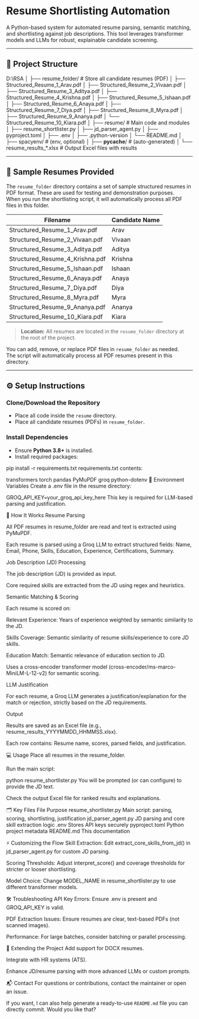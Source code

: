 # Resume Shortlisting Automation

A Python-based system for automated resume parsing, semantic matching, and shortlisting against job descriptions. This tool leverages transformer models and LLMs for robust, explainable candidate screening.

---

## 📁 Project Structure

D:\RSA
│
├── resume_folder/            # Store all candidate resumes (PDF)
│   ├── Structured_Resume_1_Arav.pdf
│   ├── Structured_Resume_2_Vivaan.pdf
│   ├── Structured_Resume_3_Aditya.pdf
│   ├── Structured_Resume_4_Krishna.pdf
│   ├── Structured_Resume_5_Ishaan.pdf
│   ├── Structured_Resume_6_Anaya.pdf
│   ├── Structured_Resume_7_Diya.pdf
│   ├── Structured_Resume_8_Myra.pdf
│   ├── Structured_Resume_9_Ananya.pdf
│   └── Structured_Resume_10_Kiara.pdf
│
├── resume/                   # Main code and modules
│   ├── resume_shortlister.py
│   ├── jd_parser_agent.py
│   ├── pyproject.toml
│   ├── .env
│   ├── .python-version
│   └── README.md
│
├── spacyenv/                 # (env, optional)
│
├── __pycache__/              # (auto-generated)
│
└── resume_results_*.xlsx     # Output Excel files with results

---

## 📝 Sample Resumes Provided

The `resume_folder` directory contains a set of sample structured resumes in PDF format. These are used for testing and demonstration purposes.  
When you run the shortlisting script, it will automatically process all PDF files in this folder.

| Filename                          | Candidate Name |
|----------------------------------|----------------|
| Structured_Resume_1_Arav.pdf      | Arav           |
| Structured_Resume_2_Vivaan.pdf    | Vivaan         |
| Structured_Resume_3_Aditya.pdf    | Aditya         |
| Structured_Resume_4_Krishna.pdf   | Krishna        |
| Structured_Resume_5_Ishaan.pdf    | Ishaan         |
| Structured_Resume_6_Anaya.pdf     | Anaya          |
| Structured_Resume_7_Diya.pdf      | Diya           |
| Structured_Resume_8_Myra.pdf      | Myra           |
| Structured_Resume_9_Ananya.pdf    | Ananya         |
| Structured_Resume_10_Kiara.pdf    | Kiara          |

> **Location:** All resumes are located in the `resume_folder` directory at the root of the project.

You can add, remove, or replace PDF files in `resume_folder` as needed.  
The script will automatically process all PDF resumes present in this directory.

---

## ⚙️ Setup Instructions

### Clone/Download the Repository

- Place all code inside the `resume` directory.
- Place all candidate resumes (PDFs) in `resume_folder`.

### Install Dependencies

- Ensure **Python 3.8+** is installed.
- Install required packages:

pip install -r requirements.txt
requirements.txt contents:


transformers
torch
pandas
PyMuPDF
groq
python-dotenv
🔐 Environment Variables
Create a .env file in the resume directory:


GROQ_API_KEY=your_groq_api_key_here
This key is required for LLM-based parsing and justification.

🚀 How It Works
Resume Parsing

All PDF resumes in resume_folder are read and text is extracted using PyMuPDF.

Each resume is parsed using a Groq LLM to extract structured fields:
Name, Email, Phone, Skills, Education, Experience, Certifications, Summary.

Job Description (JD) Processing

The job description (JD) is provided as input.

Core required skills are extracted from the JD using regex and heuristics.

Semantic Matching & Scoring

Each resume is scored on:

Relevant Experience: Years of experience weighted by semantic similarity to the JD.

Skills Coverage: Semantic similarity of resume skills/experience to core JD skills.

Education Match: Semantic relevance of education section to JD.

Uses a cross-encoder transformer model (cross-encoder/ms-marco-MiniLM-L-12-v2) for semantic scoring.

LLM Justification

For each resume, a Groq LLM generates a justification/explanation for the match or rejection, strictly based on the JD requirements.

Output

Results are saved as an Excel file (e.g., resume_results_YYYYMMDD_HHMMSS.xlsx).

Each row contains: Resume name, scores, parsed fields, and justification.

💻 Usage
Place all resumes in the resume_folder.

Run the main script:

python resume_shortlister.py
You will be prompted (or can configure) to provide the JD text.

Check the output Excel file for ranked results and explanations.

🗂️ Key Files
File	Purpose
resume_shortlister.py	Main script: parsing, scoring, shortlisting, justification
jd_parser_agent.py	JD parsing and core skill extraction logic
.env	Stores API keys securely
pyproject.toml	Python project metadata
README.md	This documentation

⚡ Customizing the Flow
Skill Extraction:
Edit extract_core_skills_from_jd() in jd_parser_agent.py for custom JD parsing.

Scoring Thresholds:
Adjust interpret_score() and coverage thresholds for stricter or looser shortlisting.

Model Choice:
Change MODEL_NAME in resume_shortlister.py to use different transformer models.

🛠️ Troubleshooting
API Key Errors:
Ensure .env is present and GROQ_API_KEY is valid.

PDF Extraction Issues:
Ensure resumes are clear, text-based PDFs (not scanned images).

Performance:
For large batches, consider batching or parallel processing.

🚀 Extending the Project
Add support for DOCX resumes.

Integrate with HR systems (ATS).

Enhance JD/resume parsing with more advanced LLMs or custom prompts.

📬 Contact
For questions or contributions, contact the maintainer or open an issue.

If you want, I can also help generate a ready-to-use `README.md` file you can directly commit. Would you like that?







